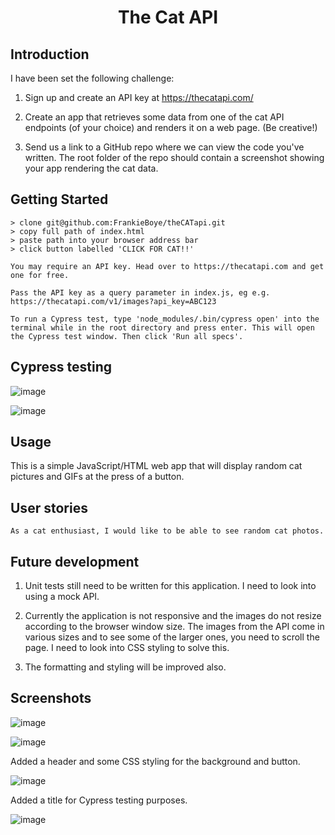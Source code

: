 <h1 align="center">
  <p align="center">The Cat API</p>
<p align="center">

## Introduction

I have been set the following challenge:

1. Sign up and create an API key at https://thecatapi.com/

2. Create an app that retrieves some data from one of the cat API endpoints (of your choice) and renders it on a web page. (Be creative!)

3. Send us a link to a GitHub repo where we can view the code you've written. The root folder of the repo should contain a screenshot showing your app rendering the cat data.

## Getting Started

```
> clone git@github.com:FrankieBoye/theCATapi.git
> copy full path of index.html
> paste path into your browser address bar
> click button labelled 'CLICK FOR CAT!!'

You may require an API key. Head over to https://thecatapi.com and get one for free.

Pass the API key as a query parameter in index.js, eg e.g. https://thecatapi.com/v1/images?api_key=ABC123

To run a Cypress test, type 'node_modules/.bin/cypress open' into the terminal while in the root directory and press enter. This will open the Cypress test window. Then click 'Run all specs'.
```

## Cypress testing

![image](https://user-images.githubusercontent.com/44870179/75495227-ed18ce80-59b5-11ea-837c-655034a3acef.png)

![image](https://user-images.githubusercontent.com/44870179/75530330-a655c380-5a0b-11ea-96bd-fc3d68f33cae.png)

## Usage

This is a simple JavaScript/HTML web app that will display random cat pictures and GIFs at the press of a button.

## User stories

```
As a cat enthusiast, I would like to be able to see random cat photos.

```

## Future development

1. Unit tests still need to be written for this application. I need to look into using a mock API.

2. Currently the application is not responsive and the images do not resize according to the browser window size. The images from the API come in various sizes and to see some of the larger ones, you need to scroll the page. I need to look into CSS styling to solve this.

3. The formatting and styling will be improved also.

## Screenshots
![image](https://user-images.githubusercontent.com/44870179/75353220-f1a09280-58a2-11ea-9a2e-c8e1882b8fec.png)

![image](https://user-images.githubusercontent.com/44870179/75353237-fbc29100-58a2-11ea-9fe4-4c835fadfe39.png)

Added a header and some CSS styling for the background and button.

![image](https://user-images.githubusercontent.com/44870179/75453080-40196400-596b-11ea-9240-0174b5428120.png)

Added a title for Cypress testing purposes.

![image](https://user-images.githubusercontent.com/44870179/75491390-ce163e80-59ad-11ea-8aee-639c654112d1.png)
